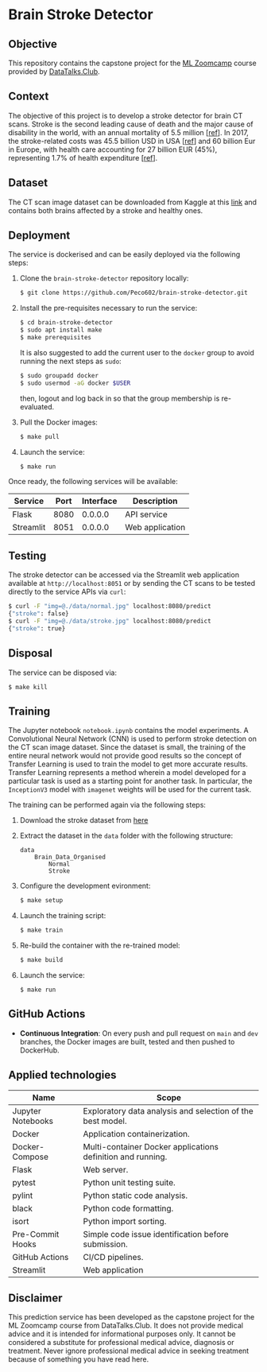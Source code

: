 # Brain Stroke Detector


## Objective

This repository contains the capstone project for the [ML Zoomcamp](https://github.com/alexeygrigorev/mlbookcamp-code) course provided by [DataTalks.Club](https://datatalks.club/).


## Context

The objective of this project is to develop a stroke detector for brain CT scans. Stroke is the second leading cause of death and the major cause of disability in the world, with an annual mortality of 5.5 million [[ref](https://pubmed.ncbi.nlm.nih.gov/29791947/)]. In 2017, the stroke-related costs was 45.5 billion USD in USA [[ref](https://pubmed.ncbi.nlm.nih.gov/33501848/)] and 60 billion Eur in Europe, with health care accounting for 27 billion EUR (45%), representing 1.7% of health expenditure [[ref](https://pubmed.ncbi.nlm.nih.gov/32232166/)].


## Dataset

The CT scan image dataset can be downloaded from Kaggle at this [link](https://www.kaggle.com/datasets/afridirahman/brain-stroke-ct-image-dataset) and contains both brains affected by a stroke and healthy ones.


## Deployment

The service is dockerised and can be easily deployed via the following steps:

1. Clone the `brain-stroke-detector` repository locally:

    ```bash
    $ git clone https://github.com/Peco602/brain-stroke-detector.git
    ```

2. Install the pre-requisites necessary to run the service:

    ```bash
    $ cd brain-stroke-detector
    $ sudo apt install make
    $ make prerequisites
    ```

    It is also suggested to add the current user to the `docker` group to avoid running the next steps as `sudo`:

    ```bash
    $ sudo groupadd docker
    $ sudo usermod -aG docker $USER
    ```

    then, logout and log back in so that the group membership is re-evaluated.

3. Pull the Docker images:

    ```bash
    $ make pull
    ```

4. Launch the service:

    ```bash
    $ make run
    ```

Once ready, the following services will be available:

| Service | Port | Interface | Description |
| --- | --- | --- | --- |
| Flask | 8080 | 0.0.0.0 | API service |
| Streamlit | 8051 | 0.0.0.0 | Web application |


## Testing

The stroke detector can be accessed via the Streamlit web application available at `http://localhost:8051` or by sending the CT scans to be tested directly to the service APIs via `curl`:

```bash
$ curl -F "img=@./data/normal.jpg" localhost:8080/predict
{"stroke": false}
$ curl -F "img=@./data/stroke.jpg" localhost:8080/predict
{"stroke": true}
```


## Disposal

The service can be disposed via:

```
$ make kill
```


## Training

The Jupyter notebook `notebook.ipynb` contains the model experiments. A Convolutional Neural Network (CNN) is used to perform stroke detection on the CT scan image dataset. Since the dataset is small, the training of the entire neural network would not provide good results so the concept of Transfer Learning is used to train the model to get more accurate results. Transfer Learning represents a method wherein a model developed for a particular task is used as a starting point for another task. In particular, the `InceptionV3` model with `imagenet` weights will be used for the current task.

The training can be performed again via the following steps:

1. Download the stroke dataset from [here]((https://www.kaggle.com/datasets/afridirahman/brain-stroke-ct-image-dataset))

2. Extract the dataset in the `data` folder with the following structure:

    ```
    data
        Brain_Data_Organised
            Normal
            Stroke
    ```

3. Configure the development evironment:

    ```bash
    $ make setup
    ```

4. Launch the training script:

    ```bash
    $ make train
    ```

5. Re-build the container with the re-trained model:

    ```bash
    $ make build
    ```

5. Launch the service:

    ```
    $ make run
    ```


## GitHub Actions

- **Continuous Integration**: On every push and pull request on `main` and `dev` branches, the Docker images are built, tested and then pushed to DockerHub.


## Applied technologies

| Name | Scope |
| --- | --- |
| Jupyter Notebooks | Exploratory data analysis and selection of the best model. |
| Docker | Application containerization. |
| Docker-Compose | Multi-container Docker applications definition and running. |
| Flask | Web server. |
| pytest | Python unit testing suite. |
| pylint | Python static code analysis. |
| black | Python code formatting. |
| isort | Python import sorting. |
| Pre-Commit Hooks | Simple code issue identification before submission. |
| GitHub Actions | CI/CD pipelines. |
| Streamlit | Web application |


## Disclaimer

This prediction service has been developed as the capstone project for the ML Zoomcamp course from DataTalks.Club. It does not provide medical advice and it is intended for informational purposes only. It cannot be considered a substitute for professional medical advice, diagnosis or treatment. Never ignore professional medical advice in seeking treatment because of something you have read here.
